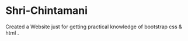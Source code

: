 # Shri-Chintamani
Created a Website just for getting practical knowledge of bootstrap css &amp; html .
